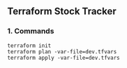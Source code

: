 ## Terraform Stock Tracker

### 1. Commands

```shell
terraform init
terraform plan -var-file=dev.tfvars
terraform apply -var-file=dev.tfvars
```
